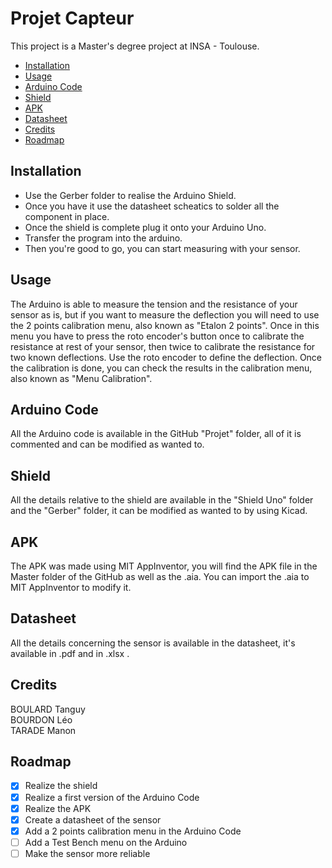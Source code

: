 # Projet Capteur  
This project is a Master's degree project at INSA - Toulouse.

  - [Installation](#installation)
  - [Usage](#usage)
  - [Arduino Code](#arduino-code)
  - [Shield](#shield)
  - [APK](#apk)
  - [Datasheet](#datasheet)
  - [Credits](#credits)
  - [Roadmap](#roadmap)

## Installation

  * Use the Gerber folder to realise the Arduino Shield.  
  * Once you have it use the datasheet scheatics to solder all the component in place.  
  * Once the shield is complete plug it onto your Arduino Uno.  
  * Transfer the program into the arduino.  
  * Then you're good to go, you can start measuring with your sensor.  

## Usage

The Arduino is able to measure the tension and the resistance of your sensor as is, 
but if you want to measure the deflection you will need to use the 2 points calibration menu,
also known as "Etalon 2 points". Once in this menu you have to press the roto encoder's button once to calibrate the resistance at rest of your sensor, 
then twice to calibrate the resistance for two known deflections. Use the roto encoder to define the deflection. Once the calibration is done, you can check the results in the calibration menu, also known as "Menu Calibration".

## Arduino Code
All the Arduino code is available in the GitHub "Projet" folder, all of it is commented and can be modified as wanted to.

## Shield
All the details relative to the shield are available in the "Shield Uno" folder and the "Gerber" folder, it can be modified as wanted to by using Kicad.

## APK
The APK was made using MIT AppInventor, you will find the APK file in the Master folder of the GitHub as well as the .aia. You can import the .aia to MIT AppInventor to modify it.

## Datasheet
All the details concerning the sensor is available in the datasheet, it's available in .pdf and in .xlsx .

## Credits
BOULARD Tanguy  
BOURDON Léo  
TARADE Manon  

## Roadmap
  - [x] Realize the shield
  - [x] Realize a first version of the Arduino Code
  - [x] Realize the APK
  - [x] Create a datasheet of the sensor
  - [x] Add a 2 points calibration menu in the Arduino Code
  - [ ] Add a Test Bench menu on the Arduino
  - [ ] Make the sensor more reliable
